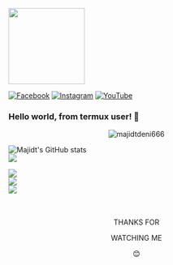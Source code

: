 <img align="center" src="https://github.com/majidtdeni666/majidtdeni666/blob/main/script/tenor.gif" width="150" height="150" /> <br>

[![Facebook](https://img.shields.io/badge/-@majidtdeni-blue?style=flat&logo=Facebook&logoColor=white&link=https://www.facebook.com/deni6660)](https://www.facebook.com/deni6660)
[![Instagram](https://img.shields.io/badge/-@majidtdeni-f01397?style=flat&logo=Instagram&logoColor=white&link=https://www.instagram.com/majidtdeni)](https://www.instagram.com/majidtdeni)
[![YouTube](https://img.shields.io/youtube/channel/views/UCuB1DJ0d1u9mkZIivlJIgCA?style=social&link=https://m.youtube.com/channel/UCuB1DJ0d1u9mkZIivlJIgCA)](https://m.youtube.com/channel/UCuB1DJ0d1u9mkZIivlJIgCA)
### Hello world, from termux user! 🤪
<p align=center> <img src=https://komarev.com/ghpvc/?username=majidtdeni666 alt=majidtdeni666 /> </p>

![Majidt's GitHub stats](https://github-readme-stats.vercel.app/api?username=majidtdeni666&show_icons=true&include_all_commits=true&theme=radical&cache_seconds=3200) <br>
<img align="center" src="https://github-readme-stats.anuraghazra1.vercel.app/api/top-langs/?username=majidtdeni666&layout=compact&theme=chartreuse-dark" /> <br>

<img align="center" src="https://github-readme-stats.anuraghazra1.vercel.app/api/pin/?username=majidtdeni666&repo=RANSOMWARE&theme=chartreuse-dark" /> <br>
<img align="center" src="https://github-readme-stats.anuraghazra1.vercel.app/api/pin/?username=majidtdeni666&repo=getinfo&theme=chartreuse-dark" /> <br>
<img align="center" src="https://github-readme-stats.anuraghazra1.vercel.app/api/pin/?username=majidtdeni666&repo=DDos&theme=chartreuse-dark" /> <br>
<br><br>

<p align=center> THANKS FOR
<p align=center> WATCHING ME
<p align=center> 😊
